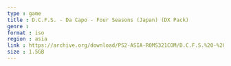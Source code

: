 ```yaml
---
type : game
title : D.C.F.S. - Da Capo - Four Seasons (Japan) (DX Pack)
genre : 
format : iso
region : asia
link : https://archive.org/download/PS2-ASIA-ROMS321COM/D.C.F.S.%20-%20Da%20Capo%20-%20Four%20Seasons%20%28Japan%29%20%28DX%20Pack%29.7z
size : 1.5GB
---
```

